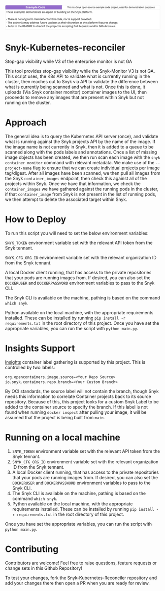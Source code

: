[<img alt="alt_text" src="https://raw.githubusercontent.com/snyk-labs/oss-images/main/oss-example.jpg" />](https://raw.githubusercontent.com/snyk-labs/oss-images/main/oss-example.jpg)

# Snyk-Kubernetes-reconciler
Stop-gap visibility while V3 of the enterprise monitor is not GA

This tool provides stop-gap visibility while the Snyk-Monitor V3 is not GA. This script uses, the K8s API to validate what is currently running in the cluster, then reaches out to Snyk via API to validate the difference between what is currently being scanned and what is not. Once this is done, it uploads (Via Snyk container monitor) container images to the UI, then proceeds to remove any images that are present within Snyk but not running on the cluster.

# Approach

The general idea is to query the Kubernetes API server (once), and validate what is running against the Snyk projects API by the name of the image. If the image name is not currently in Snyk, then it is added to a queue to be scanned along with the pods labels and annotations. Once a list of missing image objects has been created, we then run scan each image with the `snyk container monitor` command with relevant metadata. We make use of the `--project-name` flag to ensure that we can create individual projects per image tag/digest. After all images have been scanned, we then pull all images from the Snyk `container_images` endpoint, then check this against all of the projects within Snyk. Once we have that information, we check the `container_images` we have gathered against the running pods in the cluster, if that `container_image` from Snyk is not present in the list of running pods, we then attempt to delete the associated target within Snyk. 

# How to Deploy

To run this script you will need to set the below environment variables: 

`SNYK_TOKEN` environment variable set with the relevant API token from the Snyk tennant.

`SNYK_CFG_ORG_ID` environment variable set with the relevant organization ID from the Snyk tennant.

A local Docker client running, that has access to the private repositories that your pods are running images from. If desired, you can also set the `DOCKERUSER` and `DOCKERPASSWORD` environment variables to pass to the Snyk CLI.

The Snyk CLI is available on the machine, pathing is based on the command `which snyk`.

Python available on the local machine, with the appropriate requirements installed. These can be installed by running `pip install -r requirements.txt` in the root directory of this project.
Once you have set the appropriate variables, you can run the script with `python main.py`.

# Insights Support

[Insights](https://docs.snyk.io/manage-risk/prioritize-issues-for-fixing/set-up-insights-for-snyk-apprisk) container label gathering is supported by this project. This is controlled by two labels:

```
org.opencontainers.image.source=<Your Repo Source>
io.snyk.containers.repo.branch=<Your Custom Branch>
```

By OCI standards, the source label will not contain the branch, though Snyk needs this information to correlate Container projects back to its source repository. Because of this, this project looks for a custom Snyk Label to be added to the container source to specify the branch. If this label is not found when running `docker inspect` after pulling your image, it will be assumed that the project is being built from `main`.

# Running on a local machine

1. `SNYK_TOKEN` environment variable set with the relevant API token from the Snyk tennant.
2. `SNYK_CFG_ORG_ID` environment variable set with the relevant organization ID from the Snyk tennant.
3. A local Docker client running, that has access to the private repositories that your pods are running images from. If desired, you can also set the `DOCKERUSER` and `DOCKERPASSWORD` environment variables to pass to the Snyk CLI.
4. The Snyk CLI is available on the machine, pathing is based on the command `which snyk`.
5. Python available on the local machine, with the appropriate requirements installed. These can be installed by running `pip install -r requirements.txt` in the root directory of this project.

Once you have set the appropriate variables, you can run the script with `python main.py`.


# Contributing

Contributors are welcome! Feel free to raise questions, feature requests or change sets in this Github Repository!

To test your changes, fork the Snyk-Kubernetes-Reconciler repository and add your changes there then open a PR when you are ready for review.
